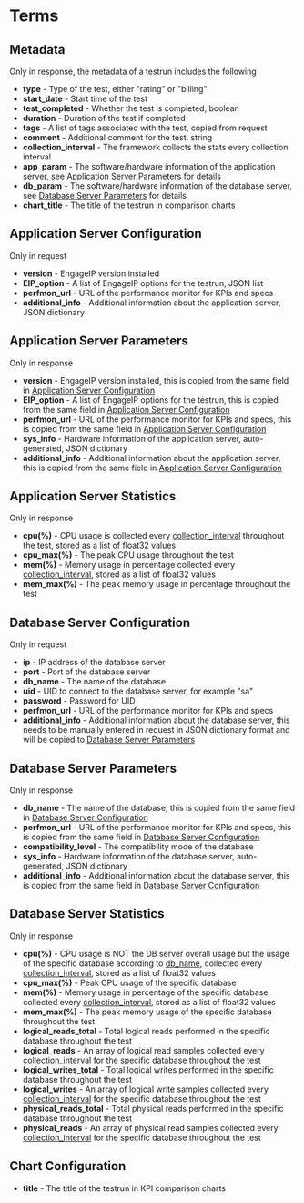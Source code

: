 # Terms
## Metadata
Only in response, the metadata of a testrun includes the following

- **type** - Type of the test, either "rating" or "billing"
- **start_date** - Start time of the test
- **test_completed** - Whether the test is completed, boolean
- **duration** - Duration of the test if completed
- **tags** - A list of tags associated with the test, copied from request
- **comment** - Additional comment for the test, string
- **collection_interval** - The framework collects the stats every collection interval
- **app_param** - The software/hardware information of the application server, see [Application Server Parameters](#Application_Server_Parameters) for details
- **db_param** - The software/hardware information of the database server, see [Database Server Parameters](#Database_Server_Parameters) for details
- **chart_title** - The title of the testrun in comparison charts




## Application Server Configuration
Only in request

- **version** - EngageIP version installed
- **EIP_option** - A list of EngageIP options for the testrun, JSON list
- **perfmon_url** - URL of the performance monitor for KPIs and specs
- **additional_info** - Additional information about the application server, JSON dictionary



## Application Server Parameters
Only in response

- **version** - EngageIP version installed, this is copied from the same field in [Application Server Configuration]()
- **EIP_option** - A list of EngageIP options for the testrun, this is copied from the same field in [Application Server Configuration]()
- **perfmon_url** - URL of the performance monitor for KPIs and specs, this is copied from the same field in [Application Server Configuration]()
- **sys_info** - Hardware information of the application server, auto-generated, JSON dictionary
- **additional_info** - Additional information about the application server, this is copied from the same field in [Application Server Configuration]()


## Application Server Statistics
Only in response

- **cpu(%)** - CPU usage is collected every [collection_interval]() throughout the test, stored as a list of float32 values 
- **cpu_max(%)** - The peak CPU usage throughout the test
- **mem(%)** - Memory usage in percentage collected every [collection_interval](), stored as a list of float32 values 
- **mem_max(%)** - The peak memory usage in percentage throughout the test


## Database Server Configuration
Only in request

- **ip** - IP address of the database server
- **port** - Port of the database server
- **db_name** - The name of the database
- **uid** - UID to connect to the database server, for example "sa"
- **password** - Password for UID
- **perfmon_url** - URL of the performance monitor for KPIs and specs
- **additional_info** - Additional information about the database server, this needs to be manually entered in request in JSON dictionary format and will be copied to [Database Server Parameters]()


## Database Server Parameters
Only in response

- **db_name** - The name of the database, this is copied from the same field in [Database Server Configuration]()
- **perfmon_url** - URL of the performance monitor for KPIs and specs, this is copied from the same field in [Database Server Configuration]()
- **compatibility_level** - The compatibility mode of the database
- **sys_info** - Hardware information of the database server, auto-generated, JSON dictionary
- **additional_info** - Additional information about the database server, this is copied from the same field in [Database Server Configuration]()
 
## Database Server Statistics
Only in response

- **cpu(%)** - CPU usage is NOT the DB server overall usage but the usage of the specific database according to [db_name](), collected every [collection_interval](), stored as a list of float32 values
- **cpu_max(%)** - Peak CPU usage of the specific database
- **mem(%)** - Memory usage in percentage of the specific database, collected every [collection_interval](), stored as a list of float32 values
- **mem_max(%)** - The peak memory usage of the specific database throughout the test
- **logical\_reads\_total** - Total logical reads performed in the specific  database throughout the test
- **logical_reads** - An array of logical read samples collected every [collection_interval]() for the specific database throughout the test
- **logical\_writes\_total** - Total logical writes performed in the specific  database throughout the test
- **logical_writes** - An array of logical write samples collected every [collection_interval]() for the specific database throughout the test
- **physical\_reads\_total** - Total physical reads performed in the specific  database throughout the test
- **physical_reads** - An array of physical read samples collected every [collection_interval]() for the specific database throughout the test



## Chart Configuration


- **title** - The title of the testrun in KPI comparison charts

